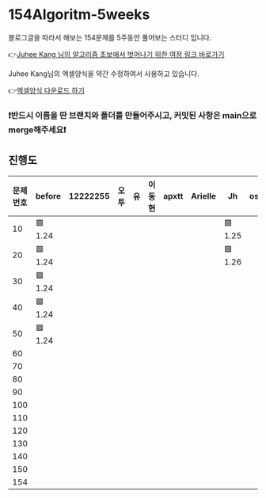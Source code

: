 # 154Algoritm-5weeks

블로그글을 따라서 해보는 154문제를 5주동안 풀어보는 스터디 입니다.

👉[Juhee Kang 님의 알고리즘 초보에서 벗어나기 위한 여정 링크 바로가기](https://claudiajkang.medium.com/%EC%95%8C%EA%B3%A0%EB%A6%AC%EC%A6%98-%EC%B4%88%EB%B3%B4%EC%97%90%EC%84%9C-%EB%B2%97%EC%96%B4%EB%82%98%EA%B8%B0-%EC%9C%84%ED%95%9C-%EC%97%AC%EC%A0%95-1ffb6bdfec6b)

Juhee Kang님의 엑셀양식을 약간 수정하여서 사용하고 있습니다.

👉[엑셀양식 다운로드 하기](https://docs.google.com/spreadsheets/d/1Bx27IJulthhpM04qbtuL0aAkX8psi5D4/edit?usp=sharing&ouid=113010703494073260482&rtpof=true&sd=true)

### ❗️반드시 이름을 딴 브랜치와 폴더를 만들어주시고, 커밋된 사항은 main으로 merge해주세요❗️

## 진행도

| 문제번호  | before | 12222255 | 오투 | 유 | 이동현 | apxtt | Arielle | Jh | osnim | sjoonb | zlzzlzz2l |
| -------- | ------- | -------- | ---- | --- | ---- | ------ | ------- | --- | ---- | ----- |-----------|
| 10       | 🟩 1.24 |         |         |         |         |         |         |   🟩 1.25      | |
| 20       | 🟩 1.24 |         |         |         |         |         |         |   🟩 1.26      | |
| 30       | 🟩 1.24 |         |         |         |         |         |         |         | |
| 40       | 🟩 1.24 |         |         |         |         |         |         |         | |
| 50       | 🟩 1.24 |         |         |         |         |         |         |         | |
| 60       |         |          |         |         |         |         |         |         | |
| 70       |         |          |         |         |         |         |         |         | |
| 80       |         |          |         |         |         |         |         |         | |
| 90       |         |          |         |         |         |         |         |         | |
| 100      |         |          |         |         |         |         |         |         | |
| 110      |         |          |         |         |         |         |         |         | |
| 120      |         |          |         |         |         |         |         |         | |
| 130      |         |          |         |         |         |         |         |         | |
| 140      |         |          |         |         |         |         |         |         | |
| 150      |         |          |         |         |         |         |         |         | |
| 154      |         |          |         |         |         |         |         |         | |
